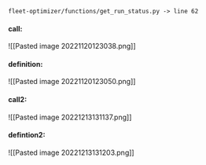 `fleet-optimizer/functions/get_run_status.py -> line 62`

#### call:
![[Pasted image 20221120123038.png]]

#### definition: 

![[Pasted image 20221120123050.png]]


#### call2: 
![[Pasted image 20221213131137.png]]

#### defintion2:
![[Pasted image 20221213131203.png]]


